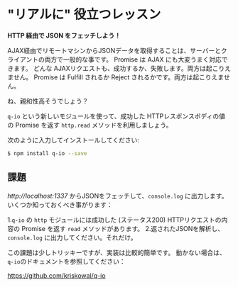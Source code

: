 # "リアルに" 役立つレッスン

**HTTP 経由で JSON をフェッチしよう！**

AJAX経由でリモートマシンからJSONデータを取得することは、サーバーとクライアントの両方で一般的な事です。
Promise は AJAX にも大変うまく対応できます。
どんな AJAXリクエストも、成功するか、失敗します。両方は起こりえません。
Promise は Fulfill されるか Reject されるかです。両方は起こりえません。

ね、親和性高そうでしょう？

`q-io` という新しいモジュールを使って、成功した HTTPレスポンスボディの値の Promise を返す `http.read` メソッドを利用しましょう。


次のように入力してインストールしてください:

```sh
$ npm install q-io --save
```

## 課題

*http://localhost:1337* からJSONをフェッチして、`console.log` に出力します。
いくつか知っておくべき事がります：

1.`q-io` の `http` モジュールには成功した (ステータス200) HTTPリクエストの内容の Promise を返す `read` メソッドがあります。
2.返されたJSONを解析し、 `console.log` に出力してください。それだけ。

この課題は少しトリッキーですが、実装は比較的簡単です。
動かない場合は、`q-io`のドキュメントを参照してください：


  https://github.com/kriskowal/q-io

